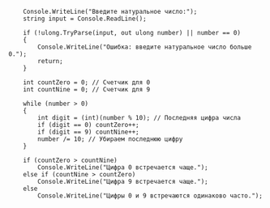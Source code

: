 
        Console.WriteLine("Введите натуральное число:");
        string input = Console.ReadLine();

        if (!ulong.TryParse(input, out ulong number) || number == 0)
        {
            Console.WriteLine("Ошибка: введите натуральное число больше 0.");
            return;
        }

        int countZero = 0; // Счетчик для 0
        int countNine = 0; // Счетчик для 9

        while (number > 0)
        {
            int digit = (int)(number % 10); // Последняя цифра числа
            if (digit == 0) countZero++;
            if (digit == 9) countNine++;
            number /= 10; // Убираем последнюю цифру
        }

        if (countZero > countNine)
            Console.WriteLine("Цифра 0 встречается чаще.");
        else if (countNine > countZero)
            Console.WriteLine("Цифра 9 встречается чаще.");
        else
            Console.WriteLine("Цифры 0 и 9 встречаются одинаково часто.");
    

